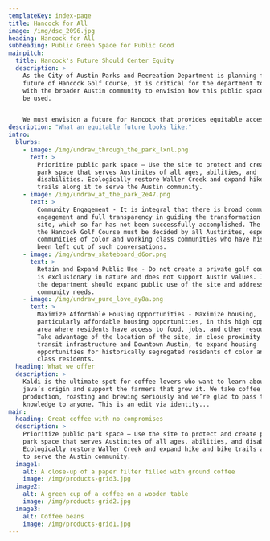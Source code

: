```yaml
---
templateKey: index-page
title: Hancock for All
image: /img/dsc_2096.jpg
heading: Hancock for All
subheading: Public Green Space for Public Good
mainpitch:
  title: Hancock's Future Should Center Equity
  description: >
    As the City of Austin Parks and Recreation Department is planning for the
    future of Hancock Golf Course, it is critical for the department to engage
    with the broader Austin community to envision how this public space should
    be used. 


    We must envision a future for Hancock that provides equitable access to all, maximizes community benefit, and helps undo the marks of segregation and displacement that have shaped the Austin landscape for far too long.
description: "What an equitable future looks like:"
intro:
  blurbs:
    - image: /img/undraw_through_the_park_lxnl.png
      text: >
        Prioritize public park space – Use the site to protect and create public
        park space that serves Austinites of all ages, abilities, and
        disabilities. Ecologically restore Waller Creek and expand hike and bike
        trails along it to serve the Austin community.
    - image: /img/undraw_at_the_park_2e47.png
      text: >
        Community Engagement - It is integral that there is broad community
        engagement and full transparency in guiding the transformation of this
        site, which so far has not been successfully accomplished. The future of
        the Hancock Golf Course must be decided by all Austinites, especially
        communities of color and working class communities who have historically
        been left out of such conversations.
    - image: /img/undraw_skateboard_d6or.png
      text: >
        Retain and Expand Public Use - Do not create a private golf course that
        is exclusionary in nature and does not support Austin values. Instead
        the department should expand public use of the site and address broad
        community needs.
    - image: /img/undraw_pure_love_ay8a.png
      text: >
        Maximize Affordable Housing Opportunities - Maximize housing,
        particularly affordable housing opportunities, in this high opportunity
        area where residents have access to food, jobs, and other resources.
        Take advantage of the location of the site, in close proximity to
        transit infrastructure and Downtown Austin, to expand housing
        opportunities for historically segregated residents of color and working
        class residents.
  heading: What we offer
  description: >
    Kaldi is the ultimate spot for coffee lovers who want to learn about their
    java’s origin and support the farmers that grew it. We take coffee
    production, roasting and brewing seriously and we’re glad to pass that
    knowledge to anyone. This is an edit via identity...
main:
  heading: Great coffee with no compromises
  description: >
    Prioritize public park space – Use the site to protect and create public
    park space that serves Austinites of all ages, abilities, and disabilities.
    Ecologically restore Waller Creek and expand hike and bike trails along it
    to serve the Austin community.
  image1:
    alt: A close-up of a paper filter filled with ground coffee
    image: /img/products-grid3.jpg
  image2:
    alt: A green cup of a coffee on a wooden table
    image: /img/products-grid2.jpg
  image3:
    alt: Coffee beans
    image: /img/products-grid1.jpg
---
```

